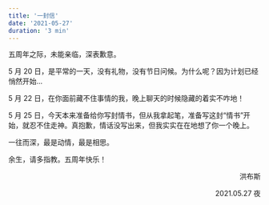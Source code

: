 ```yaml
---
title: '一封信'
date: '2021-05-27'
duration: '3 min'
---
```


五周年之际，未能亲临，深表歉意。

5 月 20 日，是平常的一天，没有礼物，没有节日问候。为什么呢？因为计划已经悄然开始...

5 月 22 日，在你面前藏不住事情的我，晚上聊天的时候隐藏的着实不咋地！

5 月 25 日，今天本来准备给你写封情书，但从我拿起笔，准备写这封“情书”开始，就忍不住走神。真抱歉，情话没写出来，但我实实在在地想了你一个晚上。

一往而深，最是动情，最是相思。

余生，请多指教。五周年快乐！

<p align="right">洪布斯</p>
<p align="right">2021.05.27 夜</p>
